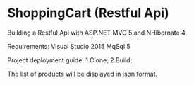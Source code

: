 # ShoppingCart (Restful Api)

Building a Restful Api with ASP.NET MVC 5 and NHibernate 4.

Requirements:
Visual Studio 2015
MqSql 5

Project deployment guide:
1.Clone;
2.Build;


The list of products will be displayed in json format.

